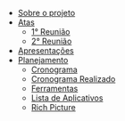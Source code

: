 <!-- _navbar.md -->

- [Sobre o projeto](home.md)
- [Atas](atas/reuniao01.md)
  - [1° Reunião](atas/reuniao01.md)
  - [2° Reunião](atas/reuniao02.md)
- [Apresentações](planejamento/apresentacoes.md)
- [Planejamento](#)
  - [Cronograma](planejamento/Cronograma.md)
  - [Cronograma Realizado](planejamento/Cronograma_realizado.md)
  - [Ferramentas](planejamento/Ferramentas.md)
  - [Lista de Aplicativos](planejamento/Lista_de_aplicativos.md)
  - [Rich Picture](planejamento/RichPicture.md)
<!-- [Pré-Rastreabilidade]
- [Elicitação]
- [Modelagem]
- [Análise]
- [Pós-Rastreabilidade]
- [Conclusão]
- [Apresentações] --!>